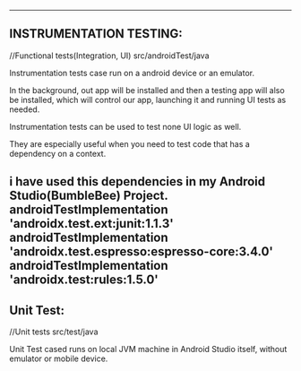 ------------------------------------------------------------
INSTRUMENTATION TESTING:
------------------------------------------------------------
//Functional tests(Integration, UI)
src/androidTest/java

Instrumentation tests case run on a android device or an emulator.

In the background, out app will be installed and then a testing app will also be installed,
which will control our app, launching it and running UI tests as needed.

Instrumentation tests can be used to test none UI logic as well.

They are especially useful when you need to test code that has a dependency on a context.

i have used this dependencies in my Android Studio(BumbleBee) Project.
androidTestImplementation 'androidx.test.ext:junit:1.1.3'
androidTestImplementation 'androidx.test.espresso:espresso-core:3.4.0'
androidTestImplementation 'androidx.test:rules:1.5.0'
------------------------------------------------------------
Unit Test:
------------------------------------------------------------
//Unit tests
src/test/java

Unit Test cased runs on local JVM machine in Android Studio itself, without emulator or mobile device.
